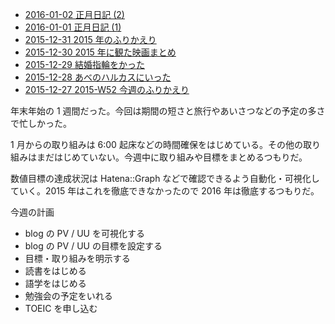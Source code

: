 - [2016-01-02 正月日記 (2)][2016-01-02]
- [2016-01-01 正月日記 (1)][2016-01-01]
- [2015-12-31 2015 年のふりかえり][2015-12-31]
- [2015-12-30 2015 年に観た映画まとめ][2015-12-30]
- [2015-12-29 結婚指輪をかった][2015-12-29]
- [2015-12-28 あべのハルカスにいった][2015-12-28]
- [2015-12-27 2015-W52 今週のふりかえり][2015-12-27]

年末年始の 1 週間だった。今回は期間の短さと旅行やあいさつなどの予定の多さで忙しかった。

1 月からの取り組みは 6:00 起床などの時間確保をはじめている。その他の取り組みはまだはじめていない。今週中に取り組みや目標をまとめるつもりだ。

数値目標の達成状況は Hatena::Graph などで確認できるよう自動化・可視化していく。2015 年はこれを徹底できなかったので 2016 年は徹底するつもりだ。

今週の計画

- blog の PV / UU を可視化する
- blog の PV / UU の目標を設定する
- 目標・取り組みを明示する
- 読書をはじめる
- 語学をはじめる
- 勉強会の予定をいれる
- TOEIC を申し込む

[2015-12-27]: https://blog.bouzuya.net/2015/12/27/
[2015-12-28]: https://blog.bouzuya.net/2015/12/28/
[2015-12-29]: https://blog.bouzuya.net/2015/12/29/
[2015-12-30]: https://blog.bouzuya.net/2015/12/30/
[2015-12-31]: https://blog.bouzuya.net/2015/12/31/
[2016-01-01]: https://blog.bouzuya.net/2016/01/01/
[2016-01-02]: https://blog.bouzuya.net/2016/01/02/
